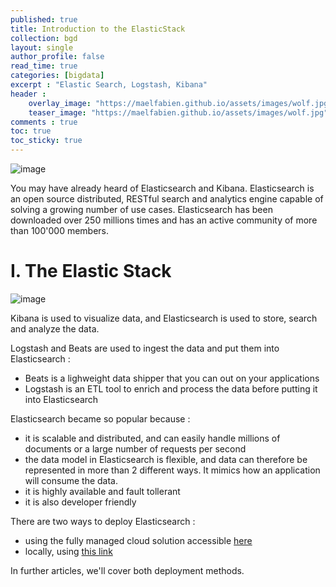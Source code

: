 ```yaml
---
published: true
title: Introduction to the ElasticStack
collection: bgd
layout: single
author_profile: false
read_time: true
categories: [bigdata]
excerpt : "Elastic Search, Logstash, Kibana"
header :
    overlay_image: "https://maelfabien.github.io/assets/images/wolf.jpg"
    teaser_image: "https://maelfabien.github.io/assets/images/wolf.jpg"
comments : true
toc: true
toc_sticky: true
---
```


![image](https://maelfabien.github.io/images/els.png)

You may have already heard of Elasticsearch and Kibana. Elasticsearch is an open source distributed, RESTful search and analytics engine capable of solving a growing number of use cases. Elasticsearch has been downloaded over 250 millions times and has an active community of more than 100'000 members.

# I. The Elastic Stack

![image](https://maelfabien.github.io/images/elastic_stack.png)

Kibana is used to visualize data, and Elasticsearch is used to store, search and analyze the data. 

Logstash and Beats are used to ingest the data and put them into Elasticsearch :
- Beats is a lighweight data shipper that you can out on your applications
- Logstash is an ETL tool to enrich and process the data before putting it into Elasticsearch

Elasticsearch became so popular because :
- it is scalable and distributed, and can easily handle millions of documents or a large number of requests per second
- the data model in Elasticsearch is flexible, and data can therefore be represented in more than 2 different ways. It mimics how an application will consume the data. 
- it is highly available and fault tollerant
- it is also developer friendly

There are two ways to deploy Elasticsearch :
- using the fully managed cloud solution accessible <span style="color:blue">[here](https://cloud.elastic.co/)</span>
- locally, using <span style="color:blue">[this link](https://www.elastic.co/downloads/elasticsearch)</span>

In further articles, we'll cover both deployment methods.

